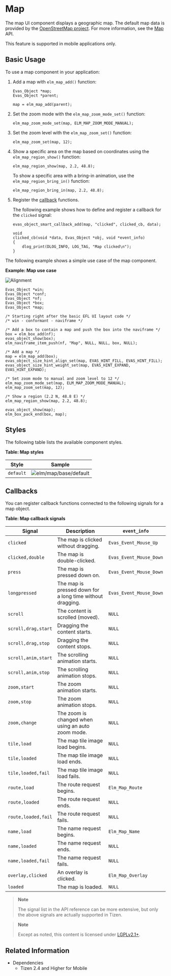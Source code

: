 # Map

The map UI component displays a geographic map. The default map data is provided by the [OpenStreetMap project](http://www.openstreetmap.org/). For more information, see the [Map](../../../../api/mobile/latest/group__Elm__Map__Group.html) API.

This feature is supported in mobile applications only.

## Basic Usage

To use a map component in your application:

1. Add a map with `elm_map_add()` function:

   ```
   Evas_Object *map;
   Evas_Object *parent;

   map = elm_map_add(parent);
   ```

2. Set the zoom mode with the `elm_map_zoom_mode_set()` function:

   ```
   elm_map_zoom_mode_set(map, ELM_MAP_ZOOM_MODE_MANUAL);
   ```

3. Set the zoom level with the `elm_map_zoom_set()` function:

   ```
   elm_map_zoom_set(map, 12);
   ```

4. Show a specific area on the map based on coordinates using the `elm_map_region_show()` function:

   ```
   elm_map_region_show(map, 2.2, 48.8);
   ```

   To show a specific area with a bring-in animation, use the `elm_map_region_bring_in()` function:

   ```
   elm_map_region_bring_in(map, 2.2, 48.8);
   ```

5. Register the [callback](#callbacks) functions.

   The following example shows how to define and register a callback for the `clicked` signal:

   ```
   evas_object_smart_callback_add(map, "clicked", clicked_cb, data);

   void
   clicked_cb(void *data, Evas_Object *obj, void *event_info)
   {
       dlog_print(DLOG_INFO, LOG_TAG, "Map clicked\n");
   }
   ```

The following example shows a simple use case of the map component.

**Example: Map use case**

![Alignment](./media/map1.png)

```
Evas_Object *win;
Evas_Object *conf;
Evas_Object *nf;
Evas_Object *box;
Evas_Object *map;

/* Starting right after the basic EFL UI layout code */
/* win - conformant - naviframe */

/* Add a box to contain a map and push the box into the naviframe */
box = elm_box_add(nf);
evas_object_show(box);
elm_naviframe_item_push(nf, "Map", NULL, NULL, box, NULL);

/* Add a map */
map = elm_map_add(box);
evas_object_size_hint_align_set(map, EVAS_HINT_FILL, EVAS_HINT_FILL);
evas_object_size_hint_weight_set(map, EVAS_HINT_EXPAND, EVAS_HINT_EXPAND);

/* Set zoom mode to manual and zoom level to 12 */
elm_map_zoom_mode_set(map, ELM_MAP_ZOOM_MODE_MANUAL);
elm_map_zoom_set(map, 12);

/* Show a region (2.2 N, 48.8 E) */
elm_map_region_show(map, 2.2, 48.8);

evas_object_show(map);
elm_box_pack_end(box, map);
```

## Styles

The following table lists the available component styles.

**Table: Map styles**

| Style     | Sample                                   |
|-----------|------------------------------------------|
| `default` | ![elm/map/base/default](./media/map_default.png) |

## Callbacks

You can register callback functions connected to the following signals for a map object.

**Table: Map callback signals**

| Signal              | Description                              | `event_info`            |
|---------------------|------------------------------------------|-------------------------|
| `clicked`           | The map is clicked without dragging.     | `Evas_Event_Mouse_Up`   |
| `clicked,double`    | The map is double-clicked.               | `Evas_Event_Mouse_Down` |
| `press`             | The map is pressed down on.              | `Evas_Event_Mouse_Down` |
| `longpressed`       | The map is pressed down for a long time without dragging. | `Evas_Event_Mouse_Down` |
| `scroll`            | The content is scrolled (moved).         | `NULL`                  |
| `scroll,drag,start` | Dragging the content starts.             | `NULL`                  |
| `scroll,drag,stop`  | Dragging the content stops.              | `NULL`                  |
| `scroll,anim,start` | The scrolling animation starts.          | `NULL`                  |
| `scroll,anim,stop`  | The scrolling animation stops.           | `NULL`                  |
| `zoom,start`        | The zoom animation starts.               | `NULL`                  |
| `zoom,stop`         | The zoom animation stops.                | `NULL`                  |
| `zoom,change`       | The zoom is changed when using an auto zoom mode. | `NULL`                  |
| `tile,load`         | The map tile image load begins.          | `NULL`                  |
| `tile,loaded`       | The map tile image load ends.            | `NULL`                  |
| `tile,loaded,fail`  | The map tile image load fails.           | `NULL`                  |
| `route,load`        | The route request begins.                | `Elm_Map_Route`         |
| `route,loaded`      | The route request ends.                  | `NULL`                  |
| `route,loaded,fail` | The route request fails.                 | `NULL`                  |
| `name,load`         | The name request begins.                 | `Elm_Map_Name`          |
| `name,loaded`       | The name request ends.                   | `NULL`                  |
| `name,loaded,fail`  | The name request fails.                  | `NULL`                  |
| `overlay,clicked`   | An overlay is clicked.                   | `Elm_Map_Overlay`       |
| `loaded`            | The map is loaded.                       | `NULL`                  |

> **Note**
>
> The signal list in the API reference can be more extensive, but only the above signals are actually supported in Tizen.

> **Note**
>
> Except as noted, this content is licensed under [LGPLv2.1+](http://opensource.org/licenses/LGPL-2.1).

## Related Information
- Dependencies
  - Tizen 2.4 and Higher for Mobile
